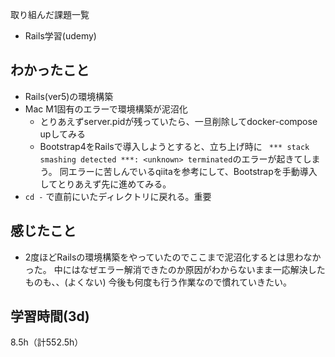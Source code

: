 取り組んだ課題一覧
- Rails学習(udemy)

## わかったこと
- Rails(ver5)の環境構築
- Mac M1固有のエラーで環境構築が泥沼化
  - とりあえずserver.pidが残っていたら、一旦削除してdocker-compose upしてみる
  - Bootstrap4をRailsで導入しようとすると、立ち上げ時に
    ` *** stack smashing detected ***: <unknown> terminated`のエラーが起きてしまう。
    同エラーに苦しんでいるqiitaを参考にして、Bootstrapを手動導入してとりあえず先に進めてみる。
- `cd -` で直前にいたディレクトリに戻れる。重要
    
## 感じたこと
- 2度ほどRailsの環境構築をやっていたのでここまで泥沼化するとは思わなかった。
 中にはなぜエラー解消できたのか原因がわからないまま一応解決したものも、、(よくない)
今後も何度も行う作業なので慣れていきたい。

## 学習時間(3d)
8.5h（計552.5h）